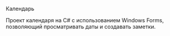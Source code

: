 Календарь

Проект календаря на C# с использованием Windows Forms, позволяющий просматривать даты и создавать заметки.
